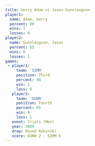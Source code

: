 ```yaml
---
title: Gerry Adam vs Jason Gunnlaugson
player1:                  
  name: Adam, Gerry       
  percent: 98             
  wins: 1                 
  losses: 0               
player2:                  
  name: Gunnlaugson, Jason
  percent: 65             
  wins: 0                 
  losses: 1               
games:
 - player1:         
     team: 'SIMM'   
     position: Third
     percent: 98    
     win: 1         
     loss: 0        
   player2:          
     team: 'GUNN'    
     position: Fourth
     percent: 65     
     win: 0          
     loss: 1         
   event: Trials (Men)   
   year: 2009            
   draw: Round Robin(6)  
   score: GUNN 2 - SIMM 6
---
```

